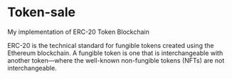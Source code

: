 # Token-sale
My implementation of ERC-20 Token Blockchain 

ERC-20 is the technical standard for fungible tokens created using the Ethereum blockchain. A fungible token is one that is interchangeable with another token—where the well-known non-fungible tokens (NFTs) are not interchangeable.
